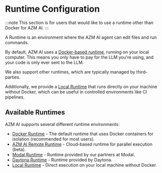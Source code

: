 # Runtime Configuration

:::note
This section is for users that would like to use a runtime other than Docker for AZM AI.
:::

A Runtime is an environment where the AZM AI agent can edit files and run
commands.

By default, AZM AI uses a [Docker-based runtime](./runtimes/docker), running on your local computer.
This means you only have to pay for the LLM you're using, and your code is only ever sent to the LLM.

We also support other runtimes, which are typically managed by third-parties.

Additionally, we provide a [Local Runtime](./runtimes/local) that runs directly on your machine without Docker,
which can be useful in controlled environments like CI pipelines.

## Available Runtimes

AZM AI supports several different runtime environments:

- [Docker Runtime](./runtimes/docker.md) - The default runtime that uses Docker containers for isolation (recommended for most users).
- [AZM AI Remote Runtime](./runtimes/remote.md) - Cloud-based runtime for parallel execution (beta).
- [Modal Runtime](./runtimes/modal.md) - Runtime provided by our partners at Modal.
- [Daytona Runtime](./runtimes/daytona.md) - Runtime provided by Daytona.
- [Local Runtime](./runtimes/local.md) - Direct execution on your local machine without Docker.
